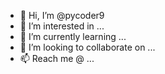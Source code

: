 - 👋 Hi, I’m @pycoder9
- 👀 I’m interested in ...
- 🌱 I’m currently learning ...
- 💞️ I’m looking to collaborate on ...
- 📫 Reach me @  ...

<!---
pycoder9/pycoder9 is a ✨ special ✨ repository because its `README.md` (this file) appears on your GitHub profile.
You can click the Preview link to take a look at your changes.
--->
